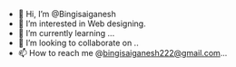 - 👋 Hi, I’m @Bingisaiganesh
- 👀 I’m interested in Web designing.
- 🌱 I’m currently learning ...
- 💞️ I’m looking to collaborate on ..
- 📫 How to reach me @bingisaiganesh222@gmail.com... 

<!---
Bingisaiganesh/Bingisaiganesh is a ✨ special ✨ repository because its `README.md` (this file) appears on your GitHub profile.
You can click the Preview link to take a look at your changes.
--->
